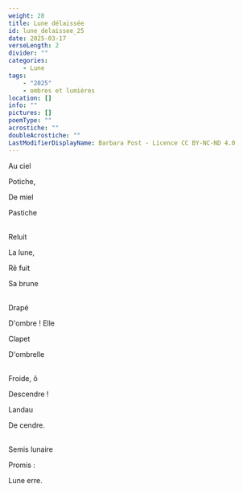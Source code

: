 ```yaml
---
weight: 28
title: Lune délaissée
id: lune_delaissee_25
date: 2025-03-17
verseLength: 2
divider: ""
categories:
    - Lune
tags:
    - "2025"
    - ombres et lumières
location: []
info: ""
pictures: []
poemType: ""
acrostiche: ""
doubleAcrostiche: ""
LastModifierDisplayName: Barbara Post - Licence CC BY-NC-ND 4.0
---
```

Au ciel

Potiche,

De miel

Pastiche

 \
Reluit

La lune,

Rê fuit

Sa brune

 \
Drapé

D'ombre ! Elle

Clapet

D'ombrelle

 \
Froide, ô

Descendre !

Landau

De cendre.

 \
Semis lunaire

Promis :

Lune erre.
